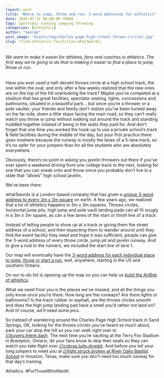 ```yaml
---
layout: post
title: "Where to jump, throw and run: 3-word addresses for athletics"
date: 2020-07-21 06:00:00 +0600
tags: sportsbiz running jumping throwing
categories: [athletics]
author: "George"
post_image: "assets/img/charles-page-high-school-throws-circles.jpg"
slug: /find-athletics-facilities-what3words/
---
```

<h6>We want to make it easier for athletes, fans and coaches in athletics. The first way we’re going to do that is making it easier to find a place to jump, throw or run.</h6>

Have you ever used a half-decent throws circle at a high school track, the one within the oval, and only after a few weeks realized that the new ones are on the top of the hill overlooking the track? Maybe you’ve competed at a stadium that has great facilities, spectator seating, lights, concessions and bathrooms, situated in a beautiful park… but since you’re a thrower or a pole vaulter, your friends and family don’t realize you’ve been tucked away on the far side, down a little slope facing the main road, so they can’t really watch you throw or jump without walking out around the track and standing huddled together instead of being in the seats they paid for. And don’t forget that one time you worked the hook-up to use a private school’s track & field facilities during the middle of the day, but your first practice there goes nowhere because the runway is mostly the lanes of a 5-lane track, so it’s no safer for your jumpers than for all the students who are absolutely everywhere. 

Obviously, there’s no point in asking you javelin throwers out there if you’ve ever spent a weekend driving from one college track to the next, looking for one that you can sneak onto and throw since you probably don’t live in a state that “allows” high school javelin. 

We’ve been there. 

what3words is a London-based company that has given a [unique 3-word address to every 3m x 3m square](https://what3words.com/) on earth. A few years ago, we realized that a lot of athletics happens in 3m x 3m squares. Throws circles, horizontal jump pits, high jump and pole vault landing pads can all fit snugly in a 3m x 3m square, as can a few lanes of the start or finish line of a track.

Instead of telling people to show up at a track or giving them the street address of a school, and then expecting them to wander around until they find the event facility they need and hope it was sufficient, people can give the 3-word address of every throw circle, jump pit and javelin runway. And to give a nod to the runners, we included the start line of lane 1. 

Our map will eventually have the [3-word address for each individual place to jump, throw or start a run](https://nalathletics.com/map), well, anywhere, starting in the US and southern Ontario. 

On our to-do list is opening up the map so you can help us [build the AirBnb of athletics](https://blog.nalathletics.com/2020/03/18/airbnb-athletics-who-needs-it).

What we need from you is the places we've missed, and all the things you only know once you’re there. How long are the runways? Are there lights or bathrooms? Is the track rubber or asphalt, are the throws circles smooth and does the high jump landing pad have a smell you’d rather not land on? And of course, we’ll need some pics. 

So instead of wandering around the Charles Page High School track in Sand Springs, OK, looking for the throws circles you’ve heard so much about, park your car atop the hill so you can walk right over to [///buyers.intent.dash](https://nalathletics.com/map/stadium/9994). The next time you’re vaulting at the Terry Fox Stadium in Brampton, Ontario, let your fans know to skip their seats so they can watch you take flight over [///cobras.tulip.droplet](https://nalathletics.com/map/stadium/11496). And before you tell your long jumpers to meet you at [///light.struck.broken at River Oaks Baptist School](https://nalathletics.com/map/stadium/11502) in Houston, Texas, make sure you don’t need too much runway for that day’s training.

Athletics. #ForThoseWhoWantIt
